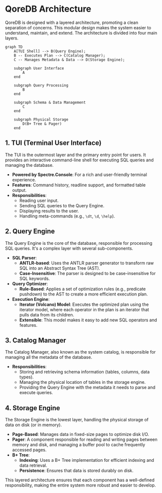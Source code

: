 # QoreDB Architecture

QoreDB is designed with a layered architecture, promoting a clean separation of concerns. This modular design makes the system easier to understand, maintain, and extend. The architecture is divided into four main layers.

```mermaid
graph TD
    A[TUI Shell] --> B(Query Engine);
    B -- Executes Plan --> C(Catalog Manager);
    C -- Manages Metadata & Data --> D(Storage Engine);

    subgraph User Interface
        A
    end

    subgraph Query Processing
        B
    end

    subgraph Schema & Data Management
        C
    end

    subgraph Physical Storage
        D(B+ Tree & Pager)
    end
```

## 1. TUI (Terminal User Interface)

The TUI is the outermost layer and the primary entry point for users. It provides an interactive command-line shell for executing SQL queries and managing the database.

- **Powered by Spectre.Console**: For a rich and user-friendly terminal experience.
- **Features**: Command history, readline support, and formatted table output.
- **Responsibilities**:
    - Reading user input.
    - Sending SQL queries to the Query Engine.
    - Displaying results to the user.
    - Handling meta-commands (e.g., `\dt`, `\d`, `\help`).

## 2. Query Engine

The Query Engine is the core of the database, responsible for processing SQL queries. It's a complex layer with several sub-components.

- **SQL Parser**:
    - **ANTLR-based**: Uses the ANTLR parser generator to transform raw SQL into an Abstract Syntax Tree (AST).
    - **Case-Insensitive**: The parser is designed to be case-insensitive for SQL keywords.
- **Query Optimizer**:
    - **Rule-Based**: Applies a set of optimization rules (e.g., predicate pushdown) to the AST to create a more efficient execution plan.
- **Execution Engine**:
    - **Iterator (Volcano) Model**: Executes the optimized plan using the iterator model, where each operator in the plan is an iterator that pulls data from its children.
    - **Extensible**: This model makes it easy to add new SQL operators and features.

## 3. Catalog Manager

The Catalog Manager, also known as the system catalog, is responsible for managing all the metadata of the database.

- **Responsibilities**:
    - Storing and retrieving schema information (tables, columns, data types).
    - Managing the physical location of tables in the storage engine.
    - Providing the Query Engine with the metadata it needs to parse and execute queries.

## 4. Storage Engine

The Storage Engine is the lowest layer, handling the physical storage of data on disk (or in memory).

- **Page-Based**: Manages data in fixed-size pages to optimize disk I/O.
- **Pager**: A component responsible for reading and writing pages between memory and disk, and managing a buffer pool to cache frequently accessed pages.
- **B+ Tree**:
    - **Indexing**: Uses a B+ Tree implementation for efficient indexing and data retrieval.
    - **Persistence**: Ensures that data is stored durably on disk.

This layered architecture ensures that each component has a well-defined responsibility, making the entire system more robust and easier to develop.